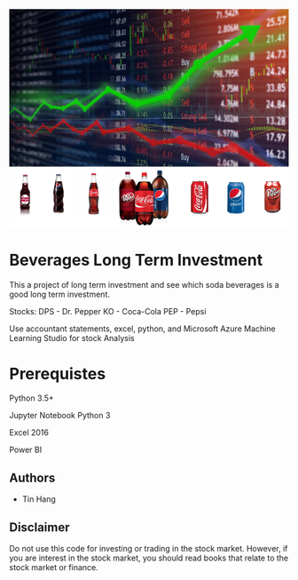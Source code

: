 <img src="Soda.PNG">

# Beverages Long Term Investment
This a project of long term investment and see which soda beverages is a good long term investment.

Stocks: DPS - Dr. Pepper
        KO - Coca-Cola
        PEP - Pepsi
        
Use accountant statements, excel, python, and Microsoft Azure Machine Learning Studio for stock Analysis


# Prerequistes
Python 3.5+

Jupyter Notebook Python 3

Excel 2016

Power BI

## Authors
* Tin Hang

## Disclaimer
Do not use this code for investing or trading in the stock market. However, if you are interest in the stock market, you should read books that relate to the stock market or finance.

